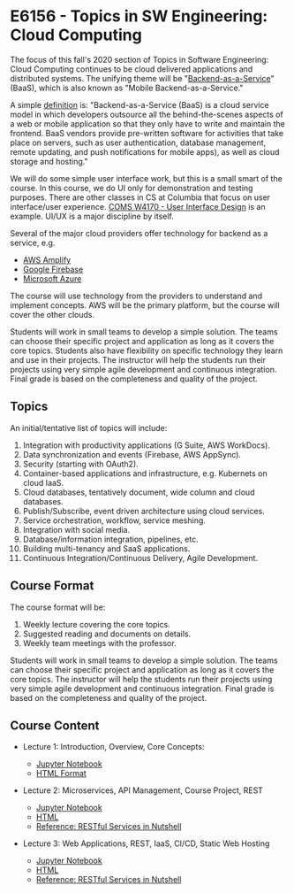 
# E6156 - Topics in SW Engineering: Cloud Computing

The focus of  this fall's 2020 section of Topics in Software Engineering: Cloud Computing continues
to be cloud delivered applications and distributed systems. The unifying theme will
be "[Backend-as-a-Service](https://en.wikipedia.org/wiki/Mobile_backend_as_a_service)" (BaaS),
which is also known as "Mobile Backend-as-a-Service." 

A simple [definition](https://www.cloudflare.com/learning/serverless/glossary/backend-as-a-service-baas/) is:
"Backend-as-a-Service (BaaS) is a cloud service model in which
developers outsource all the behind-the-scenes aspects of a web or mobile application
so that they only have to write and maintain the frontend.
BaaS vendors provide pre-written software for activities that take place on servers,
such as user authentication, database management, remote updating, and push notifications
for mobile apps), as well as cloud storage and hosting." 

We will do some simple user interface work, but this is a small smart of the course.
In this course, we do UI only for demonstration and testing purposes. There are other classes in CS at Columbia
that focus on user interface/user experience.
[COMS W4170 - User Interface Design](http://coms4170.cs.columbia.edu/2020-spring/) is an example.
UI/UX is a major discipline by itself.

Several of the major cloud providers offer technology for backend as a service, e.g.
- [AWS Amplify](https://aws.amazon.com/amplify/)
- [Google Firebase](https://firebase.google.com/)
- [Microsoft Azure](https://azure.microsoft.com/en-us/solutions/mobile/)

The course will use technology from the providers to understand and implement concepts. AWS will be the primary
platform, but the course will cover the other clouds.

Students will work in small teams to develop a simple solution. The teams can choose their specific
project and application as long as it covers the core topics. Students also have flexibility on
specific technology they learn and use in their projects. The instructor will
help the students run their projects using very simple agile development and
continuous integration. Final grade is based on the completeness and quality of the project.


## Topics


An initial/tentative list of topics will include:
1. Integration with productivity applications (G Suite, AWS WorkDocs).
2. Data synchronization and events (Firebase, AWS AppSync).
3. Security (starting with OAuth2).
4. Container-based applications and infrastructure, e.g. Kubernets on cloud IaaS.
5. Cloud databases, tentatively document, wide column and cloud databases.
6. Publish/Subscribe, event driven architecture using cloud services.
7. Service orchestration, workflow, service meshing.
8. Integration with social media.
9. Database/information integration, pipelines, etc.
10. Building multi-tenancy and SaaS applications.
11. Continuous Integration/Continuous Delivery, Agile Development.

## Course Format


The course format will be:
1. Weekly lecture covering the core topics.
2. Suggested reading and documents on details.
3. Weekly team meetings with the professor.


Students will work in small teams to develop a simple solution. The teams can choose their 
specific project and application as long as it covers the core topics. The instructor will 
help the students run their projects using very simple agile development and continuous integration. 
Final grade is based on the completeness and quality of the project.

## Course Content

- Lecture 1: Introduction, Overview, Core Concepts:
    - [Jupyter Notebook](old/Lectures/Lecture_1/E6156-f2020-Lecture-1.ipynb)
    - [HTML Format](old/Lectures/Lecture_1/E6156-f2020-Lecture-1.html)
    

- Lecture 2: Microservices, API Management, Course Project, REST
    - [Jupyter Notebook](old/Lectures/Lecture_2/E6156-f2019-Lecture-2.ipynb)
    - [HTML](old/Lectures/Lecture_2/E6156-f2019-Lecture-2.html)
    - [Reference: RESTful Services in Nutshell](old/Lectures/Lecture_2/REST-Intro-rev3.pdf)
    

- Lecture 3: Web Applications, REST, IaaS, CI/CD, Static Web Hosting
    - [Jupyter Notebook](old/Lectures/Lecture_3/E6156-f2020-Lecture-3.ipynb)
    - [HTML](old/Lectures/Lecture_3/E6156-f2020-Lecture-3.html)
    - [Reference: RESTful Services in Nutshell](old/Lectures/Lecture_2/REST-Intro-rev3.pdf)
    
